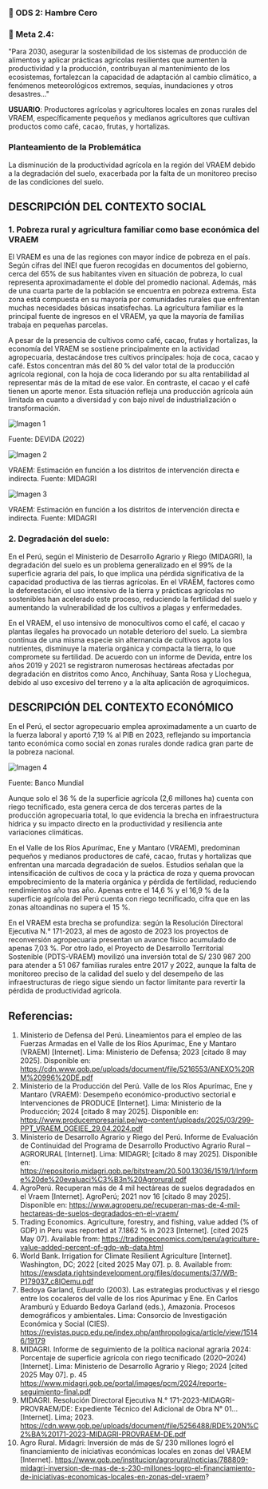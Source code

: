 ### 🌱 ODS 2: Hambre Cero
### 🎯 Meta 2.4:
"Para 2030, asegurar la sostenibilidad de los sistemas de producción de alimentos y aplicar prácticas agrícolas resilientes que aumenten la productividad y la producción, contribuyan al mantenimiento de los ecosistemas, fortalezcan la capacidad de adaptación al cambio climático, a fenómenos meteorológicos extremos, sequías, inundaciones y otros desastres..."

**USUARIO**: Productores agrícolas y agricultores locales en zonas rurales del VRAEM, específicamente pequeños y medianos agricultores que cultivan productos como café, cacao, frutas, y hortalizas.

### Planteamiento de la Problemática
La disminución de la productividad agrícola en la región del VRAEM debido a la degradación del suelo, exacerbada por la falta de un monitoreo preciso de las condiciones del suelo.

## DESCRIPCIÓN DEL CONTEXTO SOCIAL

### 1. Pobreza rural y agricultura familiar como base económica del VRAEM
El VRAEM es una de las regiones con mayor índice de pobreza en el país. Según cifras del INEI que fueron recogidas en documentos del gobierno, cerca del 65% de sus habitantes viven en situación de pobreza, lo cual representa aproximadamente el doble del promedio nacional. Además, más de una cuarta parte de la población se encuentra en pobreza extrema. Esta zona está compuesta en su mayoría por comunidades rurales que enfrentan muchas necesidades básicas insatisfechas. La agricultura familiar es la principal fuente de ingresos en el VRAEM, ya que la mayoría de familias trabaja en pequeñas parcelas.

A pesar de la presencia de cultivos como café, cacao, frutas y hortalizas, la economía del VRAEM se sostiene principalmente en la actividad agropecuaria, destacándose tres cultivos principales: hoja de coca, cacao y café. Estos concentran más del 80 % del valor total de la producción agrícola regional, con la hoja de coca liderando por su alta rentabilidad al representar más de la mitad de ese valor. En contraste, el cacao y el café tienen un aporte menor. Esta situación refleja una producción agrícola aún limitada en cuanto a diversidad y con bajo nivel de industrialización o transformación.

![Imagen 1](https://github.com/Sawamurarebatta/GRUPO_4_FDD/blob/main/IMAGENES/imagen1.png)

Fuente: DEVIDA (2022)

![Imagen 2](https://github.com/Sawamurarebatta/GRUPO_4_FDD/blob/main/IMAGENES/imagen2.png)

VRAEM: Estimación en función a los distritos de intervención directa e indirecta. Fuente: MIDAGRI

![Imagen 3](https://github.com/Sawamurarebatta/GRUPO_4_FDD/blob/main/IMAGENES/imagen3.png)

VRAEM: Estimación en función a los distritos de intervención directa e indirecta. Fuente: MIDAGRI

### 2. Degradación del suelo:
En el Perú, según el Ministerio de Desarrollo Agrario y Riego (MIDAGRI), la degradación del suelo es un problema generalizado en el 99% de la superficie agraria del país, lo que implica una pérdida significativa de la capacidad productiva de las tierras agrícolas. En el VRAEM, factores como la deforestación, el uso intensivo de la tierra y prácticas agrícolas no sostenibles han acelerado este proceso, reduciendo la fertilidad del suelo y aumentando la vulnerabilidad de los cultivos a plagas y enfermedades.

En el VRAEM, el uso intensivo de monocultivos como el café, el cacao y plantas ilegales ha provocado un notable deterioro del suelo. La siembra continua de una misma especie sin alternancia de cultivos agota los nutrientes, disminuye la materia orgánica y compacta la tierra, lo que compromete su fertilidad. De acuerdo con un informe de Devida, entre los años 2019 y 2021 se registraron numerosas hectáreas afectadas por degradación en distritos como Anco, Anchihuay, Santa Rosa y Llochegua, debido al uso excesivo del terreno y a la alta aplicación de agroquímicos.

## DESCRIPCIÓN DEL CONTEXTO ECONÓMICO

En el Perú, el sector agropecuario emplea aproximadamente a un cuarto de la fuerza laboral y aportó 7,19 % al PIB en 2023, reflejando su importancia tanto económica como social en zonas rurales donde radica gran parte de la pobreza nacional.

![Imagen 4](https://github.com/Sawamurarebatta/GRUPO_4_FDD/blob/main/IMAGENES/imagen4.png)

Fuente: Banco Mundial

Aunque solo el 36 % de la superficie agrícola (2,6 millones ha) cuenta con riego tecnificado, esta genera cerca de dos terceras partes de la producción agropecuaria total, lo que evidencia la brecha en infraestructura hídrica y su impacto directo en la productividad y resiliencia ante variaciones climáticas.

En el Valle de los Ríos Apurímac, Ene y Mantaro (VRAEM), predominan pequeños y medianos productores de café, cacao, frutas y hortalizas que enfrentan una marcada degradación de suelos. Estudios señalan que la intensificación de cultivos de coca y la práctica de roza y quema provocan empobrecimiento de la materia orgánica y pérdida de fertilidad, reduciendo rendimientos año tras año. Apenas entre el 14,6 % y el 16,9 % de la superficie agrícola del Perú cuenta con riego tecnificado, cifra que en las zonas altoandinas no supera el 15 %.

En el VRAEM esta brecha se profundiza: según la Resolución Directoral Ejecutiva N.° 171-2023, al mes de agosto de 2023 los proyectos de reconversión agropecuaria presentan un avance físico acumulado de apenas 7,03 %. Por otro lado, el Proyecto de Desarrollo Territorial Sostenible (PDTS-VRAEM) movilizó una inversión total de S/ 230 987 200 para atender a 51 067 familias rurales entre 2017 y 2022, aunque la falta de monitoreo preciso de la calidad del suelo y del desempeño de las infraestructuras de riego sigue siendo un factor limitante para revertir la pérdida de productividad agrícola.

## Referencias:
1. Ministerio de Defensa del Perú. Lineamientos para el empleo de las Fuerzas Armadas en el Valle de los Ríos Apurímac, Ene y Mantaro (VRAEM) [Internet]. Lima: Ministerio de Defensa; 2023 [citado 8 may 2025]. Disponible en: https://cdn.www.gob.pe/uploads/document/file/5216553/ANEXO%20RM%20996%20DE.pdf
2. Ministerio de la Producción del Perú. Valle de los Ríos Apurímac, Ene y Mantaro (VRAEM): Desempeño económico-productivo sectorial e Intervenciones de PRODUCE [Internet]. Lima: Ministerio de la Producción; 2024 [citado 8 may 2025]. Disponible en: https://www.producempresarial.pe/wp-content/uploads/2025/03/299-PPT_VRAEM_OGEIEE_29.04.2024.pdf
3. Ministerio de Desarrollo Agrario y Riego del Perú. Informe de Evaluación de Continuidad del Programa de Desarrollo Productivo Agrario Rural – AGRORURAL [Internet]. Lima: MIDAGRI; [citado 8 may 2025]. Disponible en: https://repositorio.midagri.gob.pe/bitstream/20.500.13036/1519/1/Informe%20de%20evaluaci%C3%B3n%20Agrorural.pdf
4. AgroPerú. Recuperan más de 4 mil hectáreas de suelos degradados en el Vraem [Internet]. AgroPerú; 2021 nov 16 [citado 8 may 2025]. Disponible en: https://www.agroperu.pe/recuperan-mas-de-4-mil-hectareas-de-suelos-degradados-en-el-vraem/
5. Trading Economics. Agriculture, forestry, and fishing, value added (% of GDP) in Peru was reported at 7.1862 % in 2023 [Internet]. [cited 2025 May 07]. Available from: https://tradingeconomics.com/peru/agriculture-value-added-percent-of-gdp-wb-data.html
6. World Bank. Irrigation for Climate Resilient Agriculture [Internet]. Washington, DC; 2022 [cited 2025 May 07]. p. 8. Available from: https://ewsdata.rightsindevelopment.org/files/documents/37/WB-P179037_c8IOemu.pdf
7. Bedoya Garland, Eduardo (2003). Las estrategias productivas y el riesgo entre los cocaleros del valle de los ríos Apurímac y Ene. En Carlos Aramburú y Eduardo Bedoya Garland (eds.), Amazonía. Procesos demográficos y ambientales. Lima: Consorcio de Investigación Económica y Social (CIES). https://revistas.pucp.edu.pe/index.php/anthropologica/article/view/15146/19179
8. MIDAGRI. Informe de seguimiento de la política nacional agraria 2024: Porcentaje de superficie agrícola con riego tecnificado (2020–2024) [Internet]. Lima: Ministerio de Desarrollo Agrario y Riego; 2024 [cited 2025 May 07]. p. 45 https://www.midagri.gob.pe/portal/images/pcm/2024/reporte-seguimiento-final.pdf
9. MIDAGRI. Resolución Directoral Ejecutiva N.° 171-2023-MIDAGRI-PROVRAEM/DE: Expediente Técnico del Adicional de Obra N° 01… [Internet]. Lima; 2023. https://cdn.www.gob.pe/uploads/document/file/5256488/RDE%20N%C2%BA%20171-2023-MIDAGRI-PROVRAEM-DE.pdf
10. Agro Rural. Midagri: Inversión de más de S/ 230 millones logró el financiamiento de iniciativas económicas locales en zonas del VRAEM [Internet]. https://www.gob.pe/institucion/agrorural/noticias/788809-midagri-inversion-de-mas-de-s-230-millones-logro-el-financiamiento-de-iniciativas-economicas-locales-en-zonas-del-vraem?







